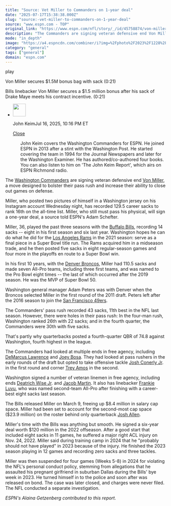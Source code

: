 ```yaml
---
title: "Source: Vet Miller to Commanders on 1-year deal"
date: "2025-07-17T15:38:38.000Z"
slug: "source:-vet-miller-to-commanders-on-1-year-deal"
source: "www.espn.com - TOP"
original_link: "https://www.espn.com/nfl/story/_/id/45758874/von-miller-join-commanders-one-year-deal-source-says"
description: "The Commanders are signing veteran defensive end Von Miller, a move designed to bolster their pass rush and increase their ability to close out games on defense."
mode: "in_depth"
image: "https://a4.espncdn.com/combiner/i?img=%2Fphoto%2F2023%2F1228%2Fr1271459_1296x729_16%2D9.jpg"
category: "general"
tags: ["general"]
domain: "espn.com"
---
```

<div id="readability-page-1" class="page"><div data-video="watch,640,360,43297377" data-cerebro-id="677ad0dad8299b7dd5b713b5" data-title="Von Miller secures $1.5M bonus bag with sack" data-source="espn"><div><picture><source srcset="https://a.espncdn.com/combiner/i?img=%2Fmedia%2Fmotion%2F2025%2F0105%2Fdm_250105_Von_Miller_secures_bonus_bag_with_sack971%2Fdm_250105_Von_Miller_secures_bonus_bag_with_sack971.jpg&amp;w=943&amp;h=530&amp;cquality=80&amp;format=jpg" media="(min-width: 376px)"><source srcset="https://a.espncdn.com/combiner/i?img=%2Fmedia%2Fmotion%2F2025%2F0105%2Fdm_250105_Von_Miller_secures_bonus_bag_with_sack971%2Fdm_250105_Von_Miller_secures_bonus_bag_with_sack971.jpg&amp;w=375&amp;cquality=80, https://a.espncdn.com/combiner/i?img=%2Fmedia%2Fmotion%2F2025%2F0105%2Fdm_250105_Von_Miller_secures_bonus_bag_with_sack971%2Fdm_250105_Von_Miller_secures_bonus_bag_with_sack971.jpg&amp;w=750&amp;cquality=40&amp;format=jpg 2x" media="(max-width: 375px)"></picture><p><span data-id="43297377">play</span></p></div><figcaption><div><p><span>Von Miller secures $1.5M bonus bag with sack (0:21)</span></p><p>Bills linebacker Von Miller secures a $1.5 million bonus after his sack of Drake Maye meets his contract incentive. (0:21)</p></div></figcaption></div><div><div><ul><li><p><img src="https://a.espncdn.com/combiner/i?img=/i/columnists/full/keim_john.png&amp;h=80&amp;w=80&amp;scale=crop" alt="" width="40" height="40"></p><p>John Keim<span>Jul 16, 2025, 10:16 PM ET</span></p><div><p><a href="#">Close</a></p><ul>John Keim covers the Washington Commanders for ESPN. He joined ESPN in 2013 after a stint with the Washington Post. He started covering the team in 1994 for the Journal Newspapers and later for the Washington Examiner. He has authored/co-authored four books. You can also listen to him on 'The John Keim Report', which airs on ESPN Richmond radio.</ul></div></li></ul></div><p>The <a data-clubhouse-guid="fbeaf73e-6d6c-cca4-0809-713d9d741f90" href="https://www.espn.com/nfl/team/_/name/wsh/washington-commanders">Washington Commanders</a> are signing veteran defensive end <a data-player-guid="cb2f0b03-ac0e-cf36-34c0-e590898cab6c" href="https://www.espn.com/nfl/player/_/id/13976/von-miller">Von Miller</a>, a move designed to bolster their pass rush and increase their ability to close out games on defense.</p><p>Miller, who posted two pictures of himself in a Washington jersey on his Instagram account Wednesday night, has recorded 129.5 career sacks to rank 16th on the all-time list. Miller, who still must pass his physical, will sign a one-year deal, a source told ESPN's Adam Schefter.</p><p>Miller, 36, played the past three seasons with the <a data-clubhouse-guid="232afaf2-01ac-fcc2-8bd6-66550df1703a" href="https://www.espn.com/nfl/team/_/name/buf/buffalo-bills">Buffalo Bills</a>, recording 14 sacks -- eight in his first season and six last year. Washington hopes he can do what he did for the <a data-clubhouse-guid="2e1473b2-e269-fd7a-1137-c1edacb85986" href="https://www.espn.com/nfl/team/_/name/lar/los-angeles-rams">Los Angeles Rams</a> in the 2021 season: serve as a final piece in a Super Bowl title run. The Rams acquired him in a midseason trade, and he then posted five sacks in eight regular-season games and four more in the playoffs en route to a Super Bowl win.</p><p>In his first 10 years, with the <a data-clubhouse-guid="51042145-e3c1-0694-ae0d-f720342ff8fc" href="https://www.espn.com/nfl/team/_/name/den/denver-broncos">Denver Broncos</a>, Miller had 110.5 sacks and made seven All-Pro teams, including three first teams, and was named to the Pro Bowl eight times -- the last of which occurred after the 2019 season. He was the MVP of Super Bowl 50.</p><p>Washington general manager Adam Peters was with Denver when the Broncos selected Miller in the first round of the 2011 draft. Peters left after the 2016 season to join the <a data-clubhouse-guid="985a261f-296c-c95c-32a5-addc4df75001" href="https://www.espn.com/nfl/team/_/name/sf/san-francisco-49ers">San Francisco 49ers</a>.</p><p>The Commanders' pass rush recorded 43 sacks, 11th best in the NFL last season. However, there were holes in their pass rush: In the four-man rush, Washington ranked 26th with 22 sacks; and in the fourth quarter, the Commanders were 30th with five sacks.</p><p>That's partly why quarterbacks posted a fourth-quarter QBR of 74.8 against Washington, fourth highest in the league.</p><p>The Commanders had looked at multiple ends in free agency, including <a data-player-guid="d261b9e9-4068-8758-68d7-9661bf985195" href="https://www.espn.com/nfl/player/_/id/16802/demarcus-lawrence">DeMarcus Lawrence</a> and <a data-player-guid="591c8883-7eb1-633e-5283-7bfbb9dbf51e" href="https://www.espn.com/nfl/player/_/id/3051389/joey-bosa">Joey Bosa</a>. They had looked at pass rushers in the early rounds of the draft but opted to take offensive tackle <a data-player-guid="ee076108-1639-3f88-a354-c2800308a669" href="https://www.espn.com/nfl/player/_/id/4685326/josh-conerly-jr">Josh Conerly Jr</a>. in the first round and corner <a data-player-guid="1e69c37c-4dc0-316f-bbfc-063da90e4053" href="https://www.espn.com/nfl/player/_/id/4574689/trey-amos">Trey Amos</a> in the second.</p><p>Washington signed a number of veteran linemen in free agency, including ends <a data-player-guid="c5ed5de0-97cc-6021-98cd-edfb242b2068" href="https://www.espn.com/nfl/player/_/id/2980080/deatrich-wise-jr">Deatrich Wise Jr</a>. and <a data-player-guid="46ccd78f-f00d-eaec-7d39-08ee6bad72a5" href="https://www.espn.com/nfl/player/_/id/3138764/jacob-martin">Jacob Martin</a>. It also has linebacker <a data-player-guid="2a6c9a31-1755-da1d-6071-0e3389949107" href="https://www.espn.com/nfl/player/_/id/3127273/frankie-luvu">Frankie Luvu</a>, who was named second-team All-Pro after finishing with a career-best eight sacks last season.</p><p>The Bills released Miller on March 9, freeing up $8.4 million in salary cap space. Miller had been set to account for the second-most cap space ($23.9 million) on the roster behind only quarterback <a data-player-guid="237b9f2a-4701-8fc3-60eb-250978af9893" href="https://www.espn.com/nfl/player/_/id/3918298/josh-allen">Josh Allen</a>.</p><p>Miller's time with the Bills was anything but smooth. He signed a six-year deal worth $120 million in the 2022 offseason. After a good start that included eight sacks in 11 games, he suffered a major right ACL injury on Nov. 24, 2022. Miller said during training camp in 2024 that he "probably should not have played" in 2023 because of the injury. He finished the 2023 season playing in 12 games and recording zero sacks and three tackles.</p><p>Miller was then suspended for four games (Weeks 5-8) in 2024 for violating the NFL's personal conduct policy, stemming from allegations that he assaulted his pregnant girlfriend in suburban Dallas during the Bills' bye week in 2023. He turned himself in to the police and soon after was released on bond. The case was later closed, and charges were never filed. The NFL conducted a separate investigation.</p><p><em>ESPN's Alaina Getzenberg contributed to this report.</em></p>
</div></div>